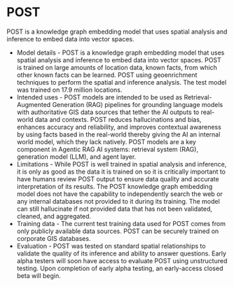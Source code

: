 # POST
POST is a knowledge graph embedding model that uses spatial analysis and inference to embed data into vector spaces.

* Model details -  POST is a knowledge graph embedding model that uses spatial analysis and inference to embed data 
into vector spaces. POST is trained on large amounts of location data, known facts, from which other known facts can 
be learned. POST using geoenrichment techniques to perform the spatial and inference analysis. The test model was 
trained on 17.9 million locations.
* Intended uses -  POST models are intended to be used as Retrieval-Augmented Generation (RAG) pipelines for grounding language models with authoritative GIS data sources that 
tether the AI outputs to real-world data and contexts. POST reduces hallucinations and bias, enhances accuracy and reliability, and 
improves contextual awareness by using facts based in the real-world thereby giving the AI an internal world model, 
which they lack natively. POST models are a key component in Agentic RAG AI systems: retrieval system (RAG), generation model (LLM), and agent layer.
* Limitations - While POST is well trained in spatial analysis and inference, it is only as good as the data it is 
trained on so it is critically important to have humans review POST output to ensure data quality and accurate 
interpretation of its results. The POST knowledge graph embedding model does not have the capability to 
independently search the web or any internal databases not provided to it during its training. The model can still 
hallucinate if not provided data that has not been validated, cleaned, and aggregated.
* Training data - The current test training data used for POST comes from only publicly available data sources. POST 
can be securely trained on corporate GIS databases.
* Evaluation - POST was tested on standard spatial relationships to validate the quality of its inference and ability 
to answer questions. Early alpha testers will soon have access to evaluate POST using unstructured testing. Upon 
completion of early alpha testing, an early-access closed beta will begin.
